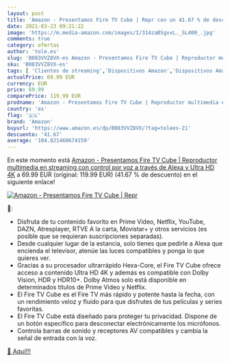 ```yaml
---
layout: post
title: 'Amazon - Presentamos Fire TV Cube | Repr con un 41.67 % de descuento'
date: 2021-03-23 09:21:22
image: 'https://m.media-amazon.com/images/I/314zaBSgvvL._SL400_.jpg'
comments: true
category: ofertas
author: 'tole.es'
slug: 'B083VVZ8VX-es Amazon - Presentamos Fire TV Cube | Reproductor multimedia...'
sku: 'B083VVZ8VX-es'
tags: [ 'Clientes de streaming','Dispositivos Amazon','Dispositivos Amazon y Accesorios','Dispositivos para el streaming','Dispositivos para streaming','Electrónica','Equipos de audio y Hi-Fi','Fire TV','Servidores multimedia','alexa','amazon', ]
actualPrice: 69.99 EUR
currency: EUR
price: 69.99
comparePrice: 119.99 EUR
prodname: 'Amazon - Presentamos Fire TV Cube | Reproductor multimedia en streaming con control por voz a través de Alexa y Ultra HD 4K'
country: 'es'
flag: '🇪🇸'
brand: 'Amazon'
buyurl: 'https://www.amazon.es/dp/B083VVZ8VX/?tag=tolees-21'
descuento: '41.67'
average: '104.821460674159'
---
```


En este momento está [Amazon - Presentamos Fire TV Cube | Reproductor multimedia en streaming con control por voz a través de Alexa y Ultra HD 4K](https://www.amazon.es/dp/B083VVZ8VX/?tag=tolees-21) a 69.99 EUR (original: 119.99 EUR) (41.67 %  de descuento) en el siguiente enlace!

[![Amazon - Presentamos Fire TV Cube | Repr](https://m.media-amazon.com/images/I/314zaBSgvvL._SL400_.jpg)](https://www.amazon.es/dp/B083VVZ8VX/?tag=tolees-21)

🔎:

- Disfruta de tu contenido favorito en Prime Video, Netflix, YouTube, DAZN, Atresplayer, RTVE A la carta, Movistar+ y otros servicios (es posible que se requieran suscripciones separadas).
- Desde cualquier lugar de la estancia, solo tienes que pedirle a Alexa que encienda el televisor, atenúe las luces compatibles y ponga lo que quieres ver.
- Gracias a su procesador ultrarrápido Hexa-Core, el Fire TV Cube ofrece acceso a contenido Ultra HD 4K y además es compatible con Dolby Vision, HDR y HDR10+. Dolby Atmos solo está disponible en determinados títulos de Prime Video y Netflix.
- El Fire TV Cube es el Fire TV más rápido y potente hasta la fecha, con un rendimiento veloz y fluido para que disfrutes de tus películas y series favoritas.
- El Fire TV Cube está diseñado para proteger tu privacidad. Dispone de un botón específico para desconectar electrónicamente los micrófonos.
- Controla barras de sonido y receptores AV compatibles y cambia la señal de entrada con la voz.

[🛒 Aquí!!!](https://www.amazon.es/dp/B083VVZ8VX/?tag=tolees-21)

